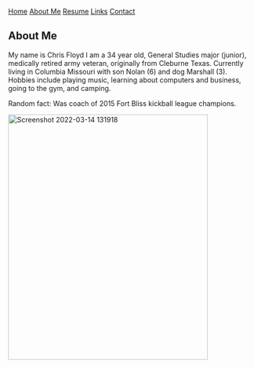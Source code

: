 [Home](README.md) 
[About Me](AboutMe.md) [Resume](Resume.md) [Links](links.md) [Contact](contact.md)

## About Me

My name is Chris Floyd I am a
34 year old, General Studies major (junior), medically retired army veteran, originally from Cleburne Texas.
Currently living in Columbia Missouri with son Nolan (6) and dog Marshall (3).
Hobbies include playing music, learning about computers and business, going to the gym, and camping.

Random fact: Was coach of 2015 Fort Bliss kickball league champions.

<a data-flickr-embed="true" href="https://www.flickr.com/photos/195227753@N06/51940652514/in/album-72177720297378534/" title="Screenshot 2022-03-14 131918"><img src="https://live.staticflickr.com/65535/51940652514_959396921f.jpg" width="407" height="500" alt="Screenshot 2022-03-14 131918"></a>
